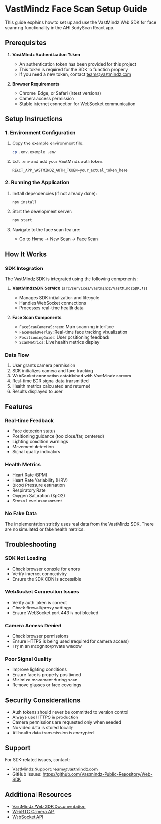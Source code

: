 # VastMindz Face Scan Setup Guide

This guide explains how to set up and use the VastMindz Web SDK for face scanning functionality in the AHI BodyScan React app.

## Prerequisites

1. **VastMindz Authentication Token**
   - An authentication token has been provided for this project
   - This token is required for the SDK to function properly
   - If you need a new token, contact team@vastmindz.com

2. **Browser Requirements**
   - Chrome, Edge, or Safari (latest versions)
   - Camera access permission
   - Stable internet connection for WebSocket communication

## Setup Instructions

### 1. Environment Configuration

1. Copy the example environment file:
   ```bash
   cp .env.example .env
   ```

2. Edit `.env` and add your VastMindz auth token:
   ```
   REACT_APP_VASTMINDZ_AUTH_TOKEN=your_actual_token_here
   ```

### 2. Running the Application

1. Install dependencies (if not already done):
   ```bash
   npm install
   ```

2. Start the development server:
   ```bash
   npm start
   ```

3. Navigate to the face scan feature:
   - Go to Home → New Scan → Face Scan

## How It Works

### SDK Integration

The VastMindz SDK is integrated using the following components:

1. **VastMindzSDK Service** (`src/services/vastmindz/VastMindzSDK.ts`)
   - Manages SDK initialization and lifecycle
   - Handles WebSocket connections
   - Processes real-time health data

2. **Face Scan Components**
   - `FaceScanCameraScreen`: Main scanning interface
   - `FaceMeshOverlay`: Real-time face tracking visualization
   - `PositioningGuide`: User positioning feedback
   - `ScanMetrics`: Live health metrics display

### Data Flow

1. User grants camera permission
2. SDK initializes camera and face tracking
3. WebSocket connection established with VastMindz servers
4. Real-time BGR signal data transmitted
5. Health metrics calculated and returned
6. Results displayed to user

## Features

### Real-time Feedback
- Face detection status
- Positioning guidance (too close/far, centered)
- Lighting condition warnings
- Movement detection
- Signal quality indicators

### Health Metrics
- Heart Rate (BPM)
- Heart Rate Variability (HRV)
- Blood Pressure estimation
- Respiratory Rate
- Oxygen Saturation (SpO2)
- Stress Level assessment

### No Fake Data
The implementation strictly uses real data from the VastMindz SDK. There are no simulated or fake health metrics.

## Troubleshooting

### SDK Not Loading
- Check browser console for errors
- Verify internet connectivity
- Ensure the SDK CDN is accessible

### WebSocket Connection Issues
- Verify auth token is correct
- Check firewall/proxy settings
- Ensure WebSocket port 443 is not blocked

### Camera Access Denied
- Check browser permissions
- Ensure HTTPS is being used (required for camera access)
- Try in an incognito/private window

### Poor Signal Quality
- Improve lighting conditions
- Ensure face is properly positioned
- Minimize movement during scan
- Remove glasses or face coverings

## Security Considerations

- Auth tokens should never be committed to version control
- Always use HTTPS in production
- Camera permissions are requested only when needed
- No video data is stored locally
- All health data transmission is encrypted

## Support

For SDK-related issues, contact:
- VastMindz Support: team@vastmindz.com
- GitHub Issues: https://github.com/Vastmindz-Public-Repository/Web-SDK

## Additional Resources

- [VastMindz Web SDK Documentation](https://github.com/Vastmindz-Public-Repository/Web-SDK)
- [WebRTC Camera API](https://developer.mozilla.org/en-US/docs/Web/API/MediaDevices/getUserMedia)
- [WebSocket API](https://developer.mozilla.org/en-US/docs/Web/API/WebSocket)